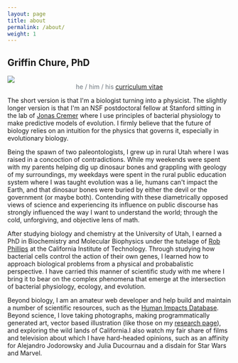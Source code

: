```yaml
---
layout: page
title: about
permalink: /about/
weight: 1
---
```


## Griffin Chure, PhD 
 
<div class="masonry">
  <div class="mItem">
    <img style="height: auto;" src="{{site.baseurl}}/assets/images/griffin.png">
    <center>
    <span style="color: #6c757d;"> he / him / his</span>
<a class="m-1 btn btn-outline-secondary btn-md btn-block" href="{{site.baseurl}}/assets/pdfs/GriffinChure_CV_2022-07-11.pdf">
<i class="fas fa-file-pdf"></i> curriculum vitae </a>
<a class="m-1 btn btn-outline-secondary btn-md " href="mailto:gchure@stanford.edu">
<i class="fa fa-envelope"></i></a>
<a class="m-1 btn btn-outline-secondary btn-md " href="https://orcid.org/0000-0002-2216-2057">
<i class="fab fa-orcid"></i></a>
<a class="m-1 btn btn-outline-secondary btn-md " href="https://github.com/gchure">
<i class="fab fa-github"></i></a>
<a class="m-1 btn btn-outline-secondary btn-md " href="https://scholar.google.com/citations?user=hnr_VNMAAAAJ&hl=en">
<i class="fas fa-graduation-cap"></i></a>
<a class="m-1 btn btn-outline-secondary btn-md " href="https://twitter.com/gdchure">
<i class="fab fa-twitter"></i></a>
</center>
</div>
</div>

The short version is that I'm a biologist turning into a physicist. The slightly
longer version is that I'm an NSF postdoctoral fellow at Stanford sitting in the
lab of <a href="https://cremerlab.com">Jonas Cremer</a> where I use principles
of bacterial physiology to make predictive models of evolution. I firmly believe
that the future of biology relies on an intuition for the physics that governs
it, especially in evolutionary biology.

Being the spawn of two paleontologists, I grew up in rural Utah where I was
raised in  a concoction of contradictions. While my weekends were spent with my
parents helping dig up dinosaur bones and grappling with geology of my
surroundings, my weekdays were spent in the rural public education system where
I was taught evolution was a lie, humans can't impact the Earth, and that
dinosaur bones were buried by either the devil or the government (or maybe
both).  Contending with these diametrically opposed views of science and
experiencing its influence on public discourse has strongly influenced the way I
want to understand the world; through the cold, unforgiving, and objective lens of math. 

After studying biology and chemistry at the University of Utah, I earned a PhD 
in Biochemistry and Molecular Biophysics under the tutelage of [Rob Phillips](https://rpgroup.caltech.edu)
at the California Institute of Technology. Through studying how bacterial cells
control the action of their own genes, I learned how to approach biological
problems from a physical and probabalistic perspective. I have carried this
manner of scientific study with me where I bring it to bear on the complex
phenomena that emerge at the intersection of bacterial physiology, ecology, and
evolution. 

Beyond biology, I am an amateur web developer and help build and maintain a
number of scientific resources, such as the [Human Impacts
Database](https://anthroponumbers.org). Beyond science, I love taking
photographs, making programmatically generated art, vector based illustration 
(like those on my [research page]({{site.baseurl}}/research)), and exploring the wild lands
of California.I also watch my fair share of films and television about which I have hard-headed
opinions, such as an affinity for Alejandro Jodorowsky and Julia Ducournau and a disdain for Star
Wars and Marvel.


